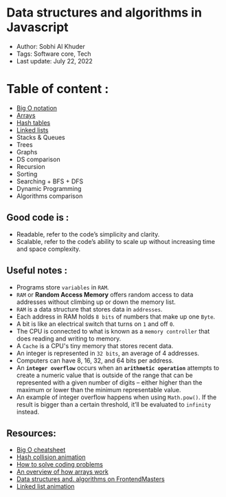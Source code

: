 # Data structures and algorithms in Javascript

- Author: Sobhi Al Khuder
- Tags: Software core, Tech
- Last update: July 22, 2022

# Table of content :

- [Big O notation](https://www.notion.so/Big-O-notation-cdaf8a5ffc224379bebe3268e3be65b0)
- [Arrays](https://www.notion.so/Arrays-ee7c32363d8c4463b5c49b5f0ee95ec3)
- [Hash tables](https://www.notion.so/Hash-tables-1b12d878205347f4a41fc80d3524803c)
- [Linked lists](https://www.notion.so/Linked-lists-3857354e0f4d4ddc9a90b38438004da8)
- Stacks & Queues
- Trees
- Graphs
- DS comparison
- Recursion
- Sorting
- Searching + BFS + DFS
- Dynamic Programming
- Algorithms comparison

## Good code is :

- Readable, refer to the code’s simplicity and clarity.
- Scalable, refer to the code’s ability to scale up without increasing time and space complexity.

## Useful notes :
- Programs store `variables` in `RAM`.
- `RAM` or **Random Access Memory** offers random access to data addresses without climbing up or down the memory list.
- `RAM` is a data structure that stores data in `addresses`.
- Each address in RAM holds `8 bits` of numbers that make up one `Byte`.
- A bit is like an electrical switch that turns on `1` and off `0`.
- The CPU is connected to what is known as a `memory controller` that does reading and writing to memory.
- A `Cache` is a CPU's tiny memory that stores recent data.
- An integer is represented in `32 bits`, an average of 4 addresses.
- Computers can have 8, 16, 32, and 64 bits per address.
- An **`integer overflow`** occurs when an **`arithmetic operation`** attempts to create a numeric value that is outside of the range that can be represented with a given number of digits – either higher than the maximum or lower than the minimum representable value.
- An example of integer overflow happens when using `Math.pow()`. If the result is bigger than a certain threshold, it’ll be evaluated to `infinity` instead.

## Resources: 

- [Big O cheatsheet](http://bigocheatsheet.com)
- [Hash collision animation](https://www.cs.usfca.edu/~galles/visualization/OpenHash.html)
- [How to solve coding problems](https://s3.us-west-2.amazonaws.com/secure.notion-static.com/ee571e72-df25-4ea2-89e3-eaf3bc2662eb/how-to-solve-coding-problem.pdf?X-Amz-Algorithm=AWS4-HMAC-SHA256&X-Amz-Content-Sha256=UNSIGNED-PAYLOAD&X-Amz-Credential=AKIAT73L2G45EIPT3X45%2F20220301%2Fus-west-2%2Fs3%2Faws4_request&X-Amz-Date=20220301T205628Z&X-Amz-Expires=86400&X-Amz-Signature=58608f42f99d2d88a8a7c7381769e23b36ce9fe798bd64a779ea7d6214ca438d&X-Amz-SignedHeaders=host&response-content-disposition=filename%20%3D%22how-to-solve-coding-problem.pdf%22&x-id=GetObject)
- [An overview of how arrays work](https://www.freecodecamp.org/news/how-arrays-work-the-way-arrays-work-a775bfee519e/)
- [Data structures and. algorithms on FrontendMasters](https://frontendmasters.com/courses/data-structures-algorithms/hash-tables/)
- [Linked list animation](https://visualgo.net/en/list)